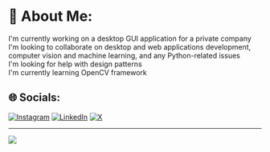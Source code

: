 # 💫 About Me:
I'm currently working on a desktop GUI application for a private company<br>I'm looking to collaborate on desktop and web applications development, computer vision and machine learning, and any Python-related issues<br>I'm looking for help with design patterns<br>I'm currently learning OpenCV framework


## 🌐 Socials:
[![Instagram](https://img.shields.io/badge/Instagram-%23E4405F.svg?logo=Instagram&logoColor=white)](https://instagram.com/bahadorrj) [![LinkedIn](https://img.shields.io/badge/LinkedIn-%230077B5.svg?logo=linkedin&logoColor=white)](https://linkedin.com/in/bahador-rousta-jorshary) [![X](https://img.shields.io/badge/X-black.svg?logo=X&logoColor=white)](https://x.com/RjRousta) 

---
[![](https://visitcount.itsvg.in/api?id=bahadorrj&icon=0&color=0)](https://visitcount.itsvg.in)

<!-- Proudly created with GPRM ( https://gprm.itsvg.in ) -->
